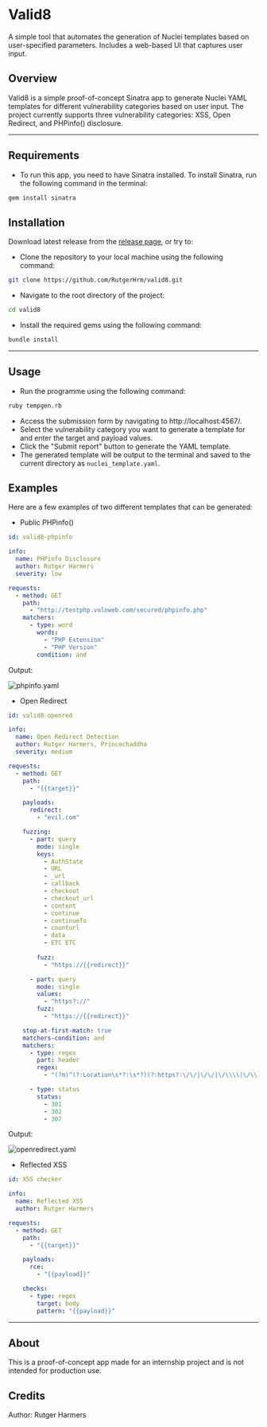 # Valid8
A simple tool that automates the generation of Nuclei templates based on user-specified parameters. Includes a web-based UI that captures user input.

## Overview
Valid8 is a simple proof-of-concept Sinatra app to generate Nuclei YAML templates for different vulnerability categories based on user input. The project currently supports three vulnerability categories: XSS, Open Redirect, and PHPinfo() disclosure.

---

## Requirements
- To run this app, you need to have Sinatra installed. To install Sinatra, run the following command in the terminal:
```bash
gem install sinatra
```

## Installation
Download latest release from the [release page](https://github.com/RutgerHrm/valid8/releases/), or try to:

- Clone the repository to your local machine using the following command:
```bash
git clone https://github.com/RutgerHrm/valid8.git
```
- Navigate to the root directory of the project:
```bash
cd valid8
```
- Install the required gems using the following command:
```bash
bundle install
```

---

## Usage
- Run the programme using the following command:
```bash
ruby tempgen.rb
``` 
- Access the submission form by navigating to http://localhost:4567/.
- Select the vulnerability category you want to generate a template for and enter the target and payload values.
- Click the "Submit report" button to generate the YAML template.
- The generated template will be output to the terminal and saved to the current directory as ```nuclei_template.yaml```.


## Examples
Here are a few examples of two different templates that can be generated:

- Public PHPinfo()
```yaml
id: valid8-phpinfo

info:
  name: PHPinfo Disclosure
  author: Rutger Harmers
  severity: low

requests:
  - method: GET
    path:
      - "http://testphp.vulnweb.com/secured/phpinfo.php"
    matchers:
      - type: word
        words:
          - "PHP Extension"
          - "PHP Version"
        condition: and
```
Output: 

![phpinfo.yaml](https://i.imgur.com/ENCSQe7.jpeg "Output php-info.yaml")


- Open Redirect
```yaml
id: valid8-openred

info:
  name: Open Redirect Detection
  author: Rutger Harmers, Princechaddha
  severity: medium

requests:
  - method: GET
    path:
      - "{{target}}"

    payloads:
      redirect:
        - "evil.com"

    fuzzing:
      - part: query
        mode: single
        keys:
          - AuthState
          - URL
          - _url
          - callback
          - checkout
          - checkout_url
          - content
          - continue
          - continueTo
          - counturl
          - data
          - ETC ETC
          
        fuzz:
          - "https://{{redirect}}"

      - part: query
        mode: single
        values:
          - "https?://" 
        fuzz:
          - "https://{{redirect}}"

    stop-at-first-match: true
    matchers-condition: and
    matchers:
      - type: regex
        part: header
        regex:
          - "(?m)^(?:Location\s*?:\s*?)(?:https?:\/\/|\/\/|\/\\\\|\/\\)?(?:[a-zA-Z0-9\-_\.@]*)evil\.com\/?(\/|[^.].*)?$" 

      - type: status
        status:
          - 301
          - 302
          - 307
```
Output:

![openredirect.yaml](https://i.imgur.com/GpILliZ.jpeg "Output openredirect.yaml")

- Reflected XSS
```yaml
id: XSS checker

info:
  name: Reflected XSS
  author: Rutger Harmers

requests:
  - method: GET
    path:
      - "{{target}}"

    payloads:
      rce:
        - "{{payload}}"

    checks:
      - type: regex
        target: body
        pattern: "{{payload}}"
```

---

## About
This is a proof-of-concept app made for an internship project and is not intended for production use.

## Credits
Author: Rutger Harmers
